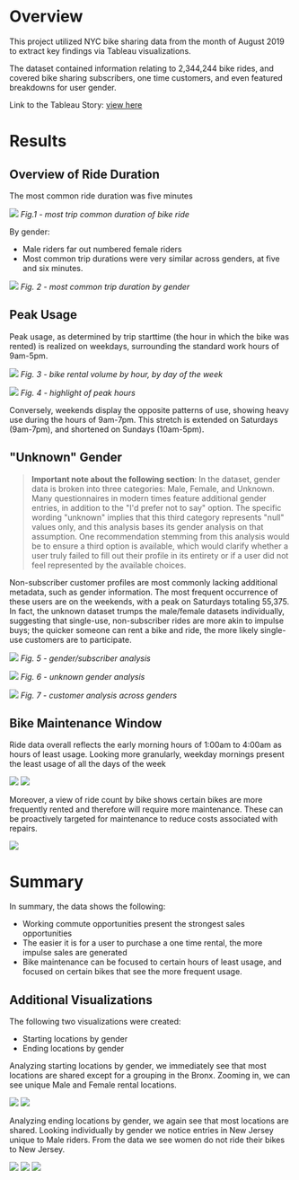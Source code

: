 # Overview

This project utilized NYC bike sharing data from the month of August 2019 to extract key findings via Tableau visualizations. 

The dataset contained information relating to 2,344,244 bike rides, and covered bike sharing subscribers, one time customers, and even featured breakdowns for user gender.

Link to the Tableau Story: [view here](https://public.tableau.com/views/NYC_BikeSharing/NYCBikeShareAnalysis?:language=en-US&publish=yes&:display_count=n&:origin=viz_share_link)

# Results

## Overview of Ride Duration

The most common ride duration was five minutes

![](Resources/maxDuration.png)
*Fig.1 - most trip common duration of bike ride*

By gender:
- Male riders far out numbered female riders
- Most common trip durations were very similar across genders, at five and six minutes.

![](Resources/Screen%20Shot%202022-03-29%20at%207.54.59%20PM.png)
*Fig. 2 - most common trip duration by gender*


## Peak Usage

Peak usage, as determined by trip starttime (the hour in which the bike was rented) is realized on weekdays, surrounding the standard work hours of 9am-5pm. 

![](Resources/Screen%20Shot%202022-03-29%20at%207.56.41%20PM.png)
*Fig. 3 - bike rental volume by hour, by day of the week*

![](Resources/Screen%20Shot%202022-03-29%20at%207.57.05%20PM.png)
*Fig. 4 - highlight of peak hours*

Conversely, weekends display the opposite patterns of use, showing heavy use during the hours of 9am-7pm. This stretch is extended on Saturdays (9am-7pm), and shortened on Sundays  (10am-5pm).

## "Unknown" Gender

> **Important note about the following section**: In the dataset, gender data is broken into three categories: Male, Female, and Unknown. Many questionnaires in modern times feature additional gender entries, in addition to the "I'd prefer not to say" option. The specific wording "unknown" implies that this third category represents "null" values only, and this analysis bases its gender analysis on that assumption. One recommendation stemming from this analysis would be to ensure a third option is available, which would clarify whether a user truly failed to fill out their profile in its entirety or if a user did not feel represented by the available choices.

Non-subscriber customer profiles are most commonly lacking additional metadata, such as gender information. The most frequent occurrence of these users are on the weekends, with a peak on Saturdays totaling 55,375. In fact, the unknown dataset trumps the male/female datasets individually, suggesting that single-use, non-subscriber rides are more akin to impulse buys; the quicker someone can rent a bike and ride, the more likely single-use customers are to participate.

![](Resources/Screen%20Shot%202022-03-29%20at%208.00.44%20PM.png)
*Fig. 5 - gender/subscriber analysis*

![](Resources/Screen%20Shot%202022-03-29%20at%208.00.36%20PM.png)
*Fig. 6 - unknown gender analysis*

![](Resources/Screen%20Shot%202022-03-29%20at%208.01.16%20PM.png)
*Fig. 7 - customer analysis across genders*

## Bike Maintenance Window

Ride data overall reflects the early morning hours of 1:00am to 4:00am as hours of least usage. Looking more granularly, weekday mornings present the least usage of all the days of the week

![](Resources/Screen%20Shot%202022-03-29%20at%208.01.32%20PM.png)
![](Resources/Screen%20Shot%202022-03-29%20at%208.01.43%20PM.png)

Moreover, a view of ride count by bike shows certain bikes are more frequently rented and therefore will require more maintenance. These can be proactively targeted for maintenance to reduce costs associated with repairs. 

![](Resources/Screen%20Shot%202022-03-29%20at%208.01.56%20PM.png)


# Summary

In summary, the data shows the following:
- Working commute opportunities present the strongest sales opportunities
- The easier it is for a user to purchase a one time rental, the more impulse sales are generated
- Bike maintenance can be focused to certain hours of least usage, and focused on certain bikes that see the more frequent usage. 

## Additional Visualizations

The following two visualizations were created:
- Starting locations by gender
- Ending locations by gender

Analyzing starting locations by gender, we immediately see that most locations are shared except for a grouping in the Bronx. Zooming in, we can see unique Male and Female rental locations.

![](Resources/Screen%20Shot%202022-03-29%20at%208.37.45%20PM.png)
![](Resources/Screen%20Shot%202022-03-29%20at%208.38.13%20PM.png)

Analyzing ending locations by gender, we again see that most locations are shared. Looking individually by gender we notice entries in New Jersey unique to Male riders. From the data we see women do not ride their bikes to New Jersey. 

![](Resources/Screen%20Shot%202022-03-29%20at%208.41.04%20PM.png)
![](Resources/Screen%20Shot%202022-03-29%20at%208.41.21%20PM.png)
![](Resources/Screen%20Shot%202022-03-29%20at%208.41.30%20PM.png)